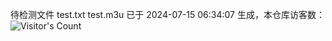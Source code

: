 待检测文件 test.txt test.m3u 已于 2024-07-15 06:34:07 生成，本仓库访客数：![Visitor's Count](https://profile-counter.glitch.me/pxiptv_TV/count.svg)

